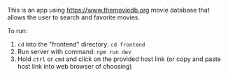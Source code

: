 This is an app using https://www.themoviedb.org movie database that allows the user to search and favorite movies.

To run:
1. `cd` into the "frontend" directory: `cd frontend`
2. Run server with command: `npm run dev`
3. Hold `ctrl` or `cmd` and click on the provided host link (or copy and paste host link into web browser of choosing)
